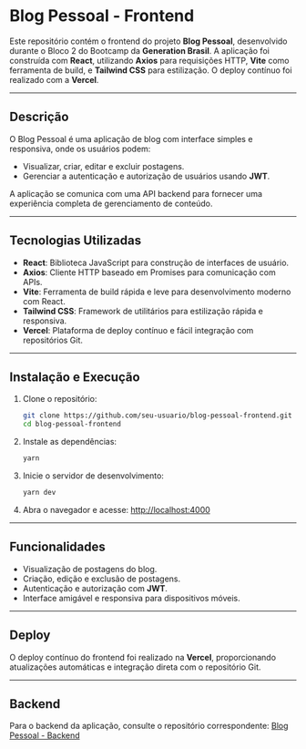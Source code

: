# Blog Pessoal - Frontend

Este repositório contém o frontend do projeto **Blog Pessoal**, desenvolvido durante o Bloco 2 do Bootcamp da **Generation Brasil**. A aplicação foi construída com **React**, utilizando **Axios** para requisições HTTP, **Vite** como ferramenta de build, e **Tailwind CSS** para estilização. O deploy contínuo foi realizado com a **Vercel**.

---

## Descrição
O Blog Pessoal é uma aplicação de blog com interface simples e responsiva, onde os usuários podem:
- Visualizar, criar, editar e excluir postagens.
- Gerenciar a autenticação e autorização de usuários usando **JWT**.

A aplicação se comunica com uma API backend para fornecer uma experiência completa de gerenciamento de conteúdo.

---

## Tecnologias Utilizadas
- **React**: Biblioteca JavaScript para construção de interfaces de usuário.  
- **Axios**: Cliente HTTP baseado em Promises para comunicação com APIs.  
- **Vite**: Ferramenta de build rápida e leve para desenvolvimento moderno com React.  
- **Tailwind CSS**: Framework de utilitários para estilização rápida e responsiva.  
- **Vercel**: Plataforma de deploy contínuo e fácil integração com repositórios Git.

---

## Instalação e Execução

1. Clone o repositório:
   ```bash
   git clone https://github.com/seu-usuario/blog-pessoal-frontend.git
   cd blog-pessoal-frontend
   ```

2. Instale as dependências:
   ```bash
   yarn
   ```

3. Inicie o servidor de desenvolvimento:
   ```bash
   yarn dev
   ```

4. Abra o navegador e acesse:
   [http://localhost:4000](http://localhost:4000)

---

## Funcionalidades
- Visualização de postagens do blog.
- Criação, edição e exclusão de postagens.
- Autenticação e autorização com **JWT**.
- Interface amigável e responsiva para dispositivos móveis.

---

## Deploy
O deploy contínuo do frontend foi realizado na **Vercel**, proporcionando atualizações automáticas e integração direta com o repositório Git.

---

## Backend
Para o backend da aplicação, consulte o repositório correspondente:
[Blog Pessoal - Backend](https://github.com/Gabriel-Buchud/blogpessoal-nest)

